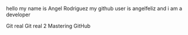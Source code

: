 hello my name is Angel Rodriguez my github user is angelfeliz and i am a developer


Git real
Git real 2 
Mastering GitHub